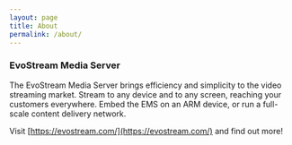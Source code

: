 ```yaml
---
layout: page
title: About
permalink: /about/
---
```


### EvoStream Media Server

The EvoStream Media Server brings efficiency and simplicity to the video streaming market. Stream to any device and to any screen, reaching your customers everywhere. Embed the EMS on an ARM device, or run a full-scale content delivery network.

Visit [https://evostream.com/](https://evostream.com/) and find out more!

